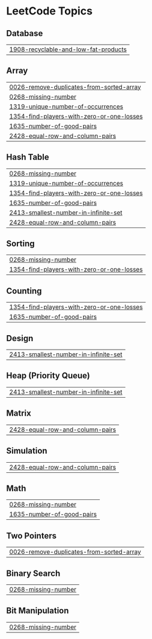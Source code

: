 

<!---LeetCode Topics Start-->
# LeetCode Topics
## Database
|  |
| ------- |
| [1908-recyclable-and-low-fat-products](https://github.com/amannnn17/Leetcode/tree/master/1908-recyclable-and-low-fat-products) |
## Array
|  |
| ------- |
| [0026-remove-duplicates-from-sorted-array](https://github.com/amannnn17/Leetcode/tree/master/0026-remove-duplicates-from-sorted-array) |
| [0268-missing-number](https://github.com/amannnn17/Leetcode/tree/master/0268-missing-number) |
| [1319-unique-number-of-occurrences](https://github.com/amannnn17/Leetcode/tree/master/1319-unique-number-of-occurrences) |
| [1354-find-players-with-zero-or-one-losses](https://github.com/amannnn17/Leetcode/tree/master/1354-find-players-with-zero-or-one-losses) |
| [1635-number-of-good-pairs](https://github.com/amannnn17/Leetcode/tree/master/1635-number-of-good-pairs) |
| [2428-equal-row-and-column-pairs](https://github.com/amannnn17/Leetcode/tree/master/2428-equal-row-and-column-pairs) |
## Hash Table
|  |
| ------- |
| [0268-missing-number](https://github.com/amannnn17/Leetcode/tree/master/0268-missing-number) |
| [1319-unique-number-of-occurrences](https://github.com/amannnn17/Leetcode/tree/master/1319-unique-number-of-occurrences) |
| [1354-find-players-with-zero-or-one-losses](https://github.com/amannnn17/Leetcode/tree/master/1354-find-players-with-zero-or-one-losses) |
| [1635-number-of-good-pairs](https://github.com/amannnn17/Leetcode/tree/master/1635-number-of-good-pairs) |
| [2413-smallest-number-in-infinite-set](https://github.com/amannnn17/Leetcode/tree/master/2413-smallest-number-in-infinite-set) |
| [2428-equal-row-and-column-pairs](https://github.com/amannnn17/Leetcode/tree/master/2428-equal-row-and-column-pairs) |
## Sorting
|  |
| ------- |
| [0268-missing-number](https://github.com/amannnn17/Leetcode/tree/master/0268-missing-number) |
| [1354-find-players-with-zero-or-one-losses](https://github.com/amannnn17/Leetcode/tree/master/1354-find-players-with-zero-or-one-losses) |
## Counting
|  |
| ------- |
| [1354-find-players-with-zero-or-one-losses](https://github.com/amannnn17/Leetcode/tree/master/1354-find-players-with-zero-or-one-losses) |
| [1635-number-of-good-pairs](https://github.com/amannnn17/Leetcode/tree/master/1635-number-of-good-pairs) |
## Design
|  |
| ------- |
| [2413-smallest-number-in-infinite-set](https://github.com/amannnn17/Leetcode/tree/master/2413-smallest-number-in-infinite-set) |
## Heap (Priority Queue)
|  |
| ------- |
| [2413-smallest-number-in-infinite-set](https://github.com/amannnn17/Leetcode/tree/master/2413-smallest-number-in-infinite-set) |
## Matrix
|  |
| ------- |
| [2428-equal-row-and-column-pairs](https://github.com/amannnn17/Leetcode/tree/master/2428-equal-row-and-column-pairs) |
## Simulation
|  |
| ------- |
| [2428-equal-row-and-column-pairs](https://github.com/amannnn17/Leetcode/tree/master/2428-equal-row-and-column-pairs) |
## Math
|  |
| ------- |
| [0268-missing-number](https://github.com/amannnn17/Leetcode/tree/master/0268-missing-number) |
| [1635-number-of-good-pairs](https://github.com/amannnn17/Leetcode/tree/master/1635-number-of-good-pairs) |
## Two Pointers
|  |
| ------- |
| [0026-remove-duplicates-from-sorted-array](https://github.com/amannnn17/Leetcode/tree/master/0026-remove-duplicates-from-sorted-array) |
## Binary Search
|  |
| ------- |
| [0268-missing-number](https://github.com/amannnn17/Leetcode/tree/master/0268-missing-number) |
## Bit Manipulation
|  |
| ------- |
| [0268-missing-number](https://github.com/amannnn17/Leetcode/tree/master/0268-missing-number) |
<!---LeetCode Topics End-->
